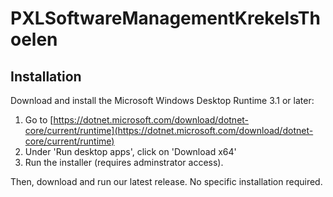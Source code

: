 # PXLSoftwareManagementKrekelsThoelen
## Installation
Download and install the Microsoft Windows Desktop Runtime 3.1 or later:
1. Go to [https://dotnet.microsoft.com/download/dotnet-core/current/runtime](https://dotnet.microsoft.com/download/dotnet-core/current/runtime)
2. Under 'Run desktop apps', click on 'Download x64'
3. Run the installer (requires adminstrator access).

Then, download and run our latest release. No specific installation required.
